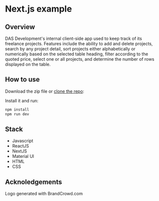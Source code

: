 # Next.js example

## Overview
DAS Development's internal client-side app used to keep track of its freelance projects. Features include the ability to add and delete projects, search by any project detail, sort projects either alphabetically or numerically based on the selected table heading, filter according to the quoted price, select one or all projects, and determine the number of rows displayed on the table.

## How to use

Download the zip file or [clone the repo](https://github.com/onTheDL/das-pm.git):

Install it and run:

```sh
npm install
npm run dev
```

## Stack

- Javascript 
- ReactJS
- NextJS
- Material UI
- HTML
- CSS

## Acknoledgements
Logo generated with BrandCrowd.com
